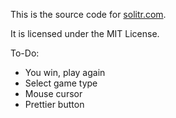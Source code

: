 This is the source code for [solitr.com](http://www.solitr.com/).

It is licensed under the MIT License.

To-Do:

* You win, play again
* Select game type
* Mouse cursor
* Prettier button
